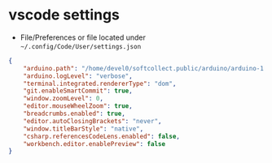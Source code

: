 # vscode settings

- File/Preferences or file located under `~/.config/Code/User/settings.json`

```json
{
    "arduino.path": "/home/devel0/softcollect.public/arduino/arduino-1.8.7",
    "arduino.logLevel": "verbose",
    "terminal.integrated.rendererType": "dom",
    "git.enableSmartCommit": true,
    "window.zoomLevel": 0,
    "editor.mouseWheelZoom": true,
    "breadcrumbs.enabled": true,
    "editor.autoClosingBrackets": "never",
    "window.titleBarStyle": "native",
    "csharp.referencesCodeLens.enabled": false,
    "workbench.editor.enablePreview": false
}
```
